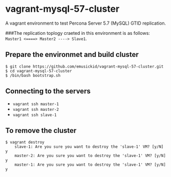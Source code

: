 # vagrant-mysql-57-cluster
A vagrant environment to test Percona Server 5.7 (MySQL) GTID replication.

###The replication toplogy craeted in this environment is as follows:
  ```Master1 <====> Master2 ----> Slave1```.
## Prepare the environmet and build cluster
```
$ git clone https://github.com/emusickid/vagrant-mysql-57-cluster.git
$ cd vagrant-mysql-57-cluster
$ /bin/bash bootstrap.sh
```
## Connecting to the servers
- ```vagrant ssh master-1```
- ```vagrant ssh master-2```
- ```vagrant ssh slave-1```

## To remove the cluster
```
$ vagrant destroy
    slave-1: Are you sure you want to destroy the 'slave-1' VM? [y/N] y
    master-2: Are you sure you want to destroy the 'slave-1' VM? [y/N] y
    master-1: Are you sure you want to destroy the 'slave-1' VM? [y/N] y
```
